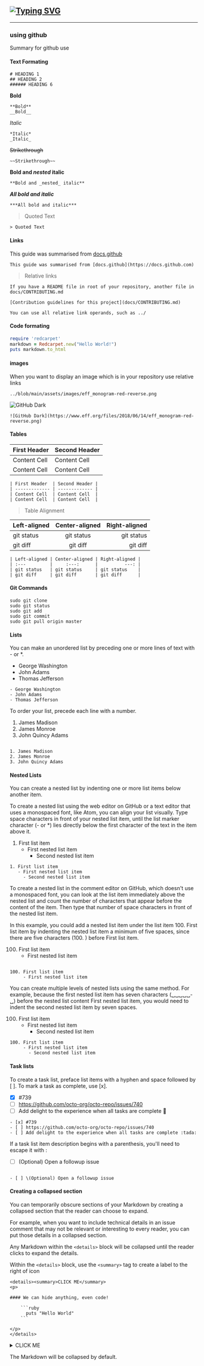 [![Typing SVG](https://readme-typing-svg.herokuapp.com?font=Press+Start&size=30&duration=4000&color=1E0DC6EE&center=true&vCenter=true&multiline=true&width=1200&height=150&lines=D4nk0St0rM;SpReAd+L0vE+%26+ShArE+Kn0wLeDgE;%60I'm+smart+enough+to+know+that+I'm+dumb%60)](https://git.io/typing-svg)
---
____
### using github
Summary for github use

#### Text Formating
```
# HEADING 1
## HEADING 2
###### HEADING 6
```
**Bold**
```
**Bold**
__Bold__	
```
*Italic*
```
*Italic*
_Italic_	
```
~~Strikethrough~~
```
~~Strikethrough~~
```
**Bold and _nested_ italic**
```
**Bold and _nested_ italic**
```

***All bold and italic***
```
***All bold and italic***
```

> Quoted Text
```
> Quoted Text
```

#### Links
This guide was summarised from [docs.github](https://docs.github.com)
```
This guide was summarised from [docs.github](https://docs.github.com)
```
> Relative links
```
If you have a README file in root of your repository, another file in docs/CONTRIBUTING.md

[Contribution guidelines for this project](docs/CONTRIBUTING.md)

You can use all relative link operands, such as ../

```


#### Code formating

```ruby
require 'redcarpet'
markdown = Redcarpet.new("Hello World!")
puts markdown.to_html
```

#### images
When you want to display an image which is in your repository use relative links
```
../blob/main/assets/images/eff_monogram-red-reverse.png
```
![GitHub Dark](https://www.eff.org/files/2018/06/14/eff_monogram-red-reverse.png)

```
![GitHub Dark](https://www.eff.org/files/2018/06/14/eff_monogram-red-reverse.png)
```

#### Tables
| First Header  | Second Header |
| ------------- | ------------- |
| Content Cell  | Content Cell  |
| Content Cell  | Content Cell  |

```
| First Header  | Second Header |
| ------------- | ------------- |
| Content Cell  | Content Cell  |
| Content Cell  | Content Cell  |
```
> Table Alignment

| Left-aligned | Center-aligned | Right-aligned |
| :---         |     :---:      |          ---: |
| git status   | git status     | git status    |
| git diff     | git diff       | git diff      |
```
| Left-aligned | Center-aligned | Right-aligned |
| :---         |     :---:      |          ---: |
| git status   | git status     | git status    |
| git diff     | git diff       | git diff      |
```


#### Git Commands
```
sudo git clone 
sudo git status
sudo git add
sudo git commit
sudo git pull origin master 
```

#### Lists

You can make an unordered list by preceding one or more lines of text with - or *.

- George Washington
- John Adams
- Thomas Jefferson

```
- George Washington
- John Adams
- Thomas Jefferson
```


To order your list, precede each line with a number.

1. James Madison
2. James Monroe
3. John Quincy Adams

```

1. James Madison
2. James Monroe
3. John Quincy Adams

```

#### Nested Lists

You can create a nested list by indenting one or more list items below another item.

To create a nested list using the web editor on GitHub or a text editor that uses a monospaced font, like Atom, you can align your list visually. Type space characters in front of your nested list item, until the list marker character (- or *) lies directly below the first character of the text in the item above it.

1. First list item
   - First nested list item
     - Second nested list item

```
1. First list item
   - First nested list item
     - Second nested list item
```
     
To create a nested list in the comment editor on GitHub, which doesn't use a monospaced font, you can look at the list item immediately above the nested list and count the number of characters that appear before the content of the item. Then type that number of space characters in front of the nested list item.

In this example, you could add a nested list item under the list item 100. First list item by indenting the nested list item a minimum of five spaces, since there are five characters (100. ) before First list item.

100. First list item
     - First nested list item
```

100. First list item
     - First nested list item

```
You can create multiple levels of nested lists using the same method. For example, because the first nested list item has seven characters (␣␣␣␣␣-␣) before the nested list content First nested list item, you would need to indent the second nested list item by seven spaces.

100. First list item
     - First nested list item
       - Second nested list item
```
100. First list item
     - First nested list item
       - Second nested list item
```
#### Task lists

To create a task list, preface list items with a hyphen and space followed by [ ]. To mark a task as complete, use [x].

- [x] #739
- [ ] https://github.com/octo-org/octo-repo/issues/740
- [ ] Add delight to the experience when all tasks are complete :tada:
```
- [x] #739
- [ ] https://github.com/octo-org/octo-repo/issues/740
- [ ] Add delight to the experience when all tasks are complete :tada:
```

If a task list item description begins with a parenthesis, you'll need to escape it with \:

- [ ] \(Optional) Open a followup issue
```

- [ ] \(Optional) Open a followup issue

```

#### Creating a collapsed section

You can temporarily obscure sections of your Markdown by creating a collapsed section that the reader can choose to expand. 

For example, when you want to include technical details in an issue comment that may not be relevant or interesting to every reader, you can put those details in a collapsed section. 

Any Markdown within the ```<details>``` block will be collapsed until the reader clicks to expand the details. 

Within the ```<details>``` block, use the ```<summary>``` tag to create a label to the right of icon

```
<details><summary>CLICK ME</summary>
<p>

#### We can hide anything, even code!

    ```ruby
      puts "Hello World"
    ```

</p>
</details>
```

<details><summary>CLICK ME</summary>
<p>

#### We can hide anything, even code!

    ```ruby
      puts "Hello World"
    ```

</p>
</details>

The Markdown will be collapsed by default.



